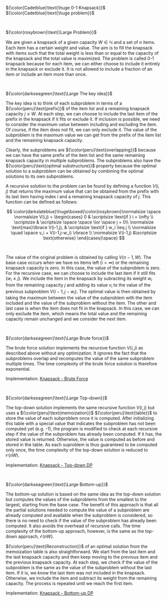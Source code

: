 ${\color{Cadetblue}\text{\huge 0-1 Knapsack}}$ ${\color{Cadetblue}\text{\huge problem}}$

<br/>

${\color{rosybrown}\text{\Large Problem}}$

We are given a knapsack of a given capacity $W \in \mathbb{N}$ and a set of $n$ items. Each item has a certain weight and value. The aim is to fill the knapsack with items such that the total weight is less than or equal to the capacity of the knapsack and the total value is maximized. The problem is called 0-1 knapsack because for each item, we can either choose to include it entirely in the knapsack or exclude it. It is not allowed to include a fraction of an item or include an item more than once.

<br/>

${\color{darkseagreen}\text{\Large The key idea}}$

The key idea is to think of each subproblem in terms of a ${\color{peru}\text{prefix}}$ of the item list and a remaining knapsack capacity $j \leq W$. At each step, we can choose to include the last item of the prefix in the knapsack if it fits or exclude it. If inclusion is possible, we need to consider the maximum value between including and excluding the item. Of course, if the item does not fit, we can only exclude it. The value of the subproblem is the maximum value we can get from the prefix of the item list and the remaining knapsack capacity.  

Clearly, the subproblems are ${\color{peru}\text{overlapping}}$ because we can have the same prefix of the item list and the same remaining knapsack capacity in multiple subproblems. The subproblems also have the ${\color{peru}\text{optimal substructure}}$ property because the optimal solution to a subproblem can be obtained by combining the optimal solutions to its own subproblems.

A recursive solution to the problem can be found by defining a function $V(i,j)$ that returns the maximum value that can be obtained from the prefix with its last item having index $i$ and a remaining knapsack capacity of $j$. This function can be defined as follows:
<br />

$$
\color{darkslateblue}\huge\boxed{\color{rosybrown}\normalsize \space
\normalsize V(i,j) = \begin{cases} 0 & \scriptsize \text{if } i = \infty \\
\scriptsize & \scriptsize \space \space \lor \space j = 0\\
\normalsize \text{max}\lbrace V(i-1,j), & \scriptsize \text{if } w_i \leq j \\
\normalsize \quad \space v_i + V(i-1,j-w_i) \rbrace  \\
\normalsize V(i-1,j) &\scriptsize \text{otherwise}
\end{cases}\space}
$$

<br />

The value of the original problem is obtained by calling $V(n-1,W)$. The base case occurs when we have no items left ($i = \infty$) or the remaining knapsack capacity is zero. In this case, the value of the subproblem is zero. For the recursive case, we can choose to include the last item if it still fits ($w_i \leq j$). We include the item in the knapsack by subracting its weight $w_i$ from the remaining capacity $j$ and adding its value $v_i$ to the value of the previous subproblem $V(i-1,j-w_i)$. The optimal value is then obtained by taking the maximum between the value of the subproblem with the item included and the value of the subproblem without the item. The other and last case is when the item does not fit in the knapsack. In this case, we can only exclude the item, which means the total value and the remaining capacity remain unchanged and we consider the next item.

<br/>

${\color{darkseagreen}\text{\Large Brute force}}$

The brute force solution implements the recursive function $V(i,j)$ as described above without any optimization. It ignores the fact that the subproblems overlap and recomputes the value of the same subproblem multiple times. The time complexity of the brute force solution is therefore exponential.

Implementation: [Knapsack - Brute Force](https://github.com/pl3onasm/Algorithms/tree/main/algorithms/dynamic-programming/knapsack/knapsack-1.c)

<br/>

${\color{darkseagreen}\text{\Large Top-down}}$

The top-down solution implements the same recursive function $V(i,j)$ but uses a ${\color{peru}\text{memoization}}$ ${\color{peru}\text{table}}$ to store the value of each subproblem once it is computed. After initializing this table with a special value that indicates the subproblem has not been computed yet (e.g. -1), the program is modified to check at each recursive step if the value of the subproblem has already been computed. If it has, the stored value is returned. Otherwise, the value is computed as before and stored in the table. As each suproblem is thus guaranteed to be computed only once, the time complexity of the top-down solution is reduced to $\mathcal{O}(nW)$.

Implementation: [Knapsack - Top-down DP](https://github.com/pl3onasm/Algorithms/tree/main/algorithms/dynamic-programming/knapsack/knapsack-2.c)

<br/>

${\color{darkseagreen}\text{\Large Bottom-up}}$

The bottom-up solution is based on the same idea as the top-down solution but computes the values of the subproblems from the smallest to the largest, starting from the base case. The benefit of this approach is that all the partial solutions needed to compute the value of a subproblem are already computed and available when the subproblem is considered, so there is no need to check if the value of the subproblem has already been computed. It also avoids the overhead of recursive calls. The time complexity of the bottom-up approach, however, is the same as the top-down approach, $\mathcal{O}(nW)$.

${\color{peru}\text{Reconstruction}}$ of an optimal solution from the memoization table is also straightforward. We start from the last item and the last knapsack capacity and then keep moving to the previous item and the previous knapsack capacity. At each step, we check if the value of the subproblem is the same as the value of the subproblem without the last item. If it is, we know the last item was not included in the knapsack. Otherwise, we include the item and subtract its weight from the remaining capacity. The process is repeated until we reach the first item.

Implementation: [Knapsack - Bottom-up DP](https://github.com/pl3onasm/Algorithms/tree/main/algorithms/dynamic-programming/knapsack/knapsack-3.c)
